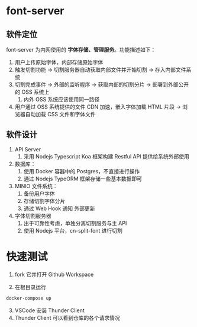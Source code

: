 # font-server

## 软件定位

font-server 为内网使用的 **字体存储、管理服务**。功能描述如下：

1. 用户上传原始字体，内部存储原始字体
2. 触发切割功能 -> 切割服务器自动获取内部文件并开始切割 -> 存入内部文件系统
3. 切割完成事件 -> 外部的监听程序 -> 获取内部的切割分片 -> 部署到外部公开的 OSS 系统上
    1. 内外 OSS 系统应该使用同一路径
4. 用户通过 OSS 系统提供的文件 CDN 加速，嵌入字体加载 HTML 片段 -> 浏览器自动加载 CSS 文件和字体文件

## 软件设计

1. API Server
    1. 采用 Nodejs Typescript Koa 框架构建 Restful API 提供给系统外部使用
2. 数据库：
    1. 使用 Docker 容器中的 Postgres，不直接进行操作
    2. 通过 Nodejs TypeORM 框架存储一些基本数据即可
3. MINIO 文件系统：
    1. 备份用户字体
    2. 存储切割字体分片
    3. 通过 Web Hook 通知 外部更新
4. 字体切割服务器
    1. 出于可靠性考虑，单独分离切割服务与主 API
    2. 使用 Nodejs 平台，cn-split-font 进行切割

# 快速测试

1. fork 它并打开 Github Workspace

2. 在根目录运行

```sh
docker-compose up
```

3. VSCode 安装 Thunder Client
4. Thunder Client 可以看到仓库的各个请求情况
